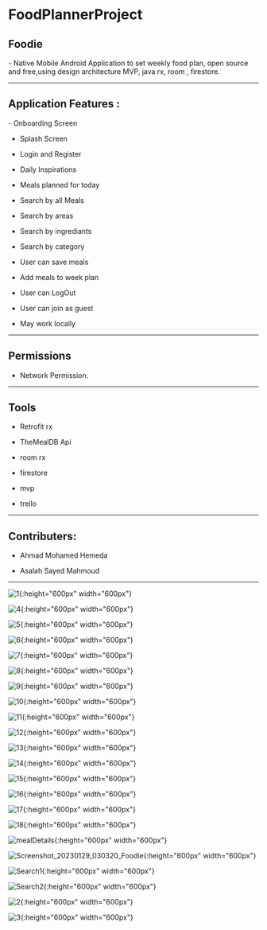 # FoodPlannerProject
<h2>Foodie</h2>
- Native Mobile Android Application to set weekly food plan, open source and free,using design architecture MVP, java rx, room , firestore.

<hr>

<h2>Application Features :</h2>
-  Onboarding Screen

-  Splash Screen

-  Login and Register

-  Daily Inspirations 

-  Meals planned for today 

-  Search by all Meals 

-  Search by areas

-  Search by ingrediants 

-  Search by category

-  User can save meals 

-  Add meals to week plan 

- User can LogOut 

- User can join as guest 

- May work locally 

<hr>
<h2>Permissions</h2>

- Network Permission.

<hr>
<h2>Tools </h2>

- Retrofit rx 

- TheMealDB Api

- room rx 

- firestore 

- mvp 

- trello

<hr>
<h2>Contributers:</h2>

- Ahmad Mohamed Hemeda

- Asalah Sayed Mahmoud

<hr>

![1](https://user-images.githubusercontent.com/88517428/215299883-c5c4b489-6e6c-48fd-a85b-3458b6d2f8a8.jpg){:height="600px" width="600px"}

![4](https://user-images.githubusercontent.com/88517428/215299896-b7a9e456-a501-4b96-921f-00456ae89897.jpg){:height="600px" width="600px"}

![5](https://user-images.githubusercontent.com/88517428/215299900-599687ff-8cd6-4653-89cf-fc05c5600caf.jpg){:height="600px" width="600px"}

![6](https://user-images.githubusercontent.com/88517428/215299903-ff523e70-ac00-4040-855f-d8de5162d35e.jpg){:height="600px" width="600px"}

![7](https://user-images.githubusercontent.com/88517428/215299905-65034b46-f188-49d1-a646-237e7a1f1360.jpg){:height="600px" width="600px"}

![8](https://user-images.githubusercontent.com/88517428/215299910-56cc6c4e-bd36-41a1-91e4-33045f76ad9c.jpg){:height="600px" width="600px"}

![9](https://user-images.githubusercontent.com/88517428/215299913-c8c86841-ab6f-4da8-a812-8511554f8988.jpg){:height="600px" width="600px"}

![10](https://user-images.githubusercontent.com/88517428/215299915-4c7675c8-48df-4165-ae76-52dfac13ed75.jpg){:height="600px" width="600px"}

![11](https://user-images.githubusercontent.com/88517428/215299917-5eba08a4-04cc-4591-9125-912188ec7236.jpg){:height="600px" width="600px"}

![12](https://user-images.githubusercontent.com/88517428/215299921-49e4e065-c84a-4b8b-b2ba-241324639422.jpg){:height="600px" width="600px"}

![13](https://user-images.githubusercontent.com/88517428/215299923-9adbfa0d-84b5-49a4-9809-b9cd617983bf.jpg){:height="600px" width="600px"}

![14](https://user-images.githubusercontent.com/88517428/215299925-f80d8b70-287b-4173-8aa3-1fbe99841403.jpg){:height="600px" width="600px"}

![15](https://user-images.githubusercontent.com/88517428/215299928-54779ab8-ca2d-4bc3-beb9-75992f8786fa.jpg){:height="600px" width="600px"}

![16](https://user-images.githubusercontent.com/88517428/215299930-52530463-7ef2-4905-bcda-e0f2b865a115.jpg){:height="600px" width="600px"}

![17](https://user-images.githubusercontent.com/88517428/215299931-f1d7baf7-8c87-47dc-b17a-700bdd8dbed9.jpg){:height="600px" width="600px"}

![18](https://user-images.githubusercontent.com/88517428/215299938-af66ef76-d626-4848-a740-f185bc2988bf.jpg){:height="600px" width="600px"}

![mealDetails](https://user-images.githubusercontent.com/88517428/215299941-b5a8e01f-e024-40cf-ac52-e5ec673918cb.jpg){:height="600px" width="600px"}

![Screenshot_20230129_030320_Foodie](https://user-images.githubusercontent.com/88517428/215299945-e5fc1f13-b97f-404c-8f6f-14a94e0d04dd.jpg){:height="600px" width="600px"}

![Search1](https://user-images.githubusercontent.com/88517428/215299948-e5b6d68e-0be1-4c26-9098-4afa992c3b62.jpg){:height="600px" width="600px"}

![Search2](https://user-images.githubusercontent.com/88517428/215299949-cd684e9c-1446-4aa9-866b-6ae8bb986e12.jpg){:height="600px" width="600px"}

![2](https://user-images.githubusercontent.com/88517428/215299951-c723f8b3-4085-4f19-9c98-1b8155bcdf0d.jpg){:height="600px" width="600px"}

![3](https://user-images.githubusercontent.com/88517428/215299954-015147c8-3b6c-4c65-8906-5ce93bd6ca97.jpg){:height="600px" width="600px"}
